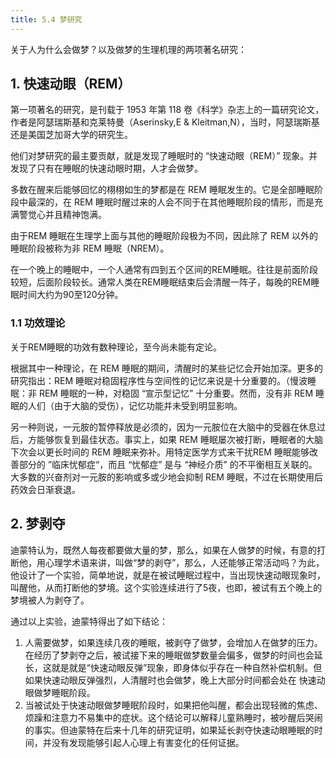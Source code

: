 ```yaml
---
title: 5.4 梦研究
---
```


关于人为什么会做梦？以及做梦的生理机理的两项著名研究：

## 1. 快速动眼（REM）

第一项著名的研究，是刊载于 1953 年第 118 卷《科学》杂志上的一篇研究论文，作者是阿瑟瑞斯基和克莱特曼（Aserinsky,E & Kleitman,N），当时，阿瑟瑞斯基还是美国芝加哥大学的研究生。

他们对梦研究的最主要贡献，就是发现了睡眠时的 “快速动眼（REM）” 现象。并发现了只有在睡眠的快速动眼时期，人才会做梦。

多数在醒来后能够回忆的栩栩如生的梦都是在 REM 睡眠发生的。它是全部睡眠阶段中最深的，在 REM 睡眠时醒过来的人会不同于在其他睡眠阶段的情形，而是充满警觉心并且精神饱满。

由于REM 睡眠在生理学上面与其他的睡眠阶段极为不同，因此除了 REM 以外的睡眠阶段被称为非 REM 睡眠（NREM）。

 在一个晚上的睡眠中，一个人通常有四到五个区间的REM睡眠。往往是前面阶段较短，后面阶段较长。通常人类在REM睡眠结束后会清醒一阵子，每晚的REM睡眠时间大约为90至120分钟。   

### 1.1 功效理论

关于REM睡眠的功效有数种理论，至今尚未能有定论。 

根据其中一种理论，在 REM 睡眠的期间，清醒时的某些记忆会开始加深。更多的研究指出：REM 睡眠对稳固程序性与空间性的记忆来说是十分重要的。（慢波睡眠：非 REM 睡眠的一种，对稳固 “宣示型记忆” 十分重要。然而，没有非 REM 睡眠的人们（由于大脑的受伤），记忆功能并未受到明显影响。

另一种则说，一元胺的暂停释放是必须的，因为一元胺位在大脑中的受器在休息过后，方能够恢复到最佳状态。事实上，如果 REM 睡眠屡次被打断，睡眠者的大脑下次会以更长时间的 REM 睡眠来弥补。用特定医学方式来干扰REM 睡眠能够改善部分的 ”临床忧郁症“，而且 “忧郁症” 是与 “神经介质” 的不平衡相互关联的。大多数的兴奋剂对一元胺的影响或多或少地会抑制 REM 睡眠，不过在长期使用后药效会日渐衰退。

## 2. 梦剥夺

迪蒙特认为，既然人每夜都要做大量的梦，那么，如果在人做梦的时候，有意的打断他，用心理学术语来讲，叫做“梦的剥夺”，那么，人还能够正常活动吗？为此，他设计了一个实验，简单地说，就是在被试睡眠过程中，当出现快速动眼现象时，叫醒他，从而打断他的梦境。这个实验连续进行了5夜，也即，被试有五个晚上的梦境被人为剥夺了。 

通过以上实验，迪蒙特得出了如下结论： 

1. 人需要做梦，如果连续几夜的睡眠，被剥夺了做梦，会增加人在做梦的压力。在经历了梦剥夺之后，被试接下来的睡眠做梦数量会偏多，做梦的时间也会延长，这就是就是“快速动眼反弹”现象，即身体似乎存在一种自然补偿机制。但如果快速动眼反弹强烈，人清醒时也会做梦，晚上大部分时间都会处在 快速动眼做梦睡眠阶段。
2.  当被试处于快速动眼做梦睡眠阶段时，如果把他叫醒，都会出现轻微的焦虑、烦躁和注意力不易集中的症状。这个结论可以解释儿童熟睡时，被吵醒后哭闹的事实。但迪蒙特在后来十几年的研究证明，如果延长剥夺快速动眼睡眠的时间，并没有发现能够引起人心理上有害变化的任何证据。 